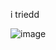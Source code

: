 i triedd

![image](https://github.com/user-attachments/assets/3de7f584-ee85-4ab1-a0ea-4370e0f44cbe)
